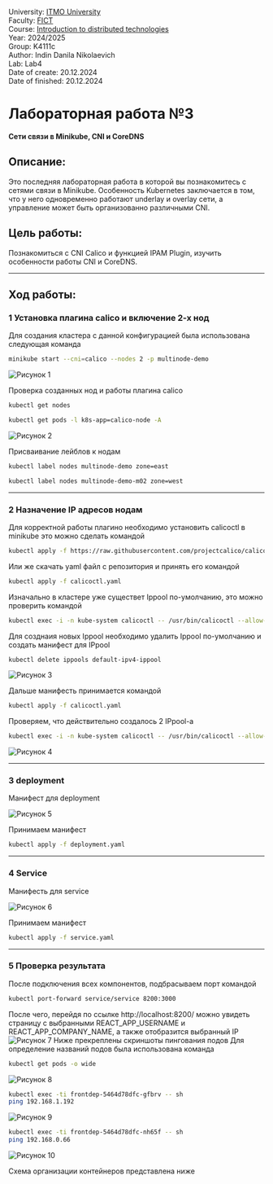 University: [ITMO University](https://itmo.ru/ru/)\
Faculty: [FICT](https://fict.itmo.ru)\
Course: [Introduction to distributed technologies](https://github.com/itmo-ict-faculty/introduction-to-distributed-technologies)\
Year: 2024/2025\
Group: K4111с\
Author: Indin Danila Nikolaevich\
Lab: Lab4\
Date of create: 20.12.2024\
Date of finished: 20.12.2024


# Лабораторная работа №3
**Сети связи в Minikube, CNI и CoreDNS**

## Описание:
Это последняя лабораторная работа в которой вы познакомитесь с сетями связи в Minikube. Особенность Kubernetes заключается в том, что у него одновременно работают underlay и overlay сети, а управление может быть организованно различными CNI.

## Цель работы:
Познакомиться с CNI Calico и функцией IPAM Plugin, изучить особенности работы CNI и CoreDNS.

---

## Ход работы:
### 1 Установка плагина calico и включение 2-х нод
Для создания кластера с данной конфигурацией была использована следующая команда
```bash
minikube start --cni=calico --nodes 2 -p multinode-demo
```
![Рисунок 1](./Images/Claster_creating.png)

Проверка созданных нод и работы плагина calico
```bash
kubectl get nodes
```
```bash
kubectl get pods -l k8s-app=calico-node -A
```

![Рисунок 2](./Images/Check_nodes.png) 

Присваивание лейблов к нодам
```bash
kubectl label nodes multinode-demo zone=east
```
```bash
kubectl label nodes multinode-demo-m02 zone=west
```

---

### 2 Назначение IP адресов нодам
Для корректной работы плагино необходимо установить calicoctl в minikube
это можно сделать командой
```bash
kubectl apply -f https://raw.githubusercontent.com/projectcalico/calico/v3.29.1/manifests/calico.yaml
```
Или же скачать yaml файл с репозитория и принять его командой
```bash
kubectl apply -f calicoctl.yaml
```

Изначально в кластере уже существет Ippool по-умолчанию, это можно проверить командой
```bash
kubectl exec -i -n kube-system calicoctl -- /usr/bin/calicoctl --allow-version-mismatch get ippools -o wide
```
Для созднаия новых Ippool необходимо удалить Ippool по-умолчанию и создать манифест для IPpool
```bash
kubectl delete ippools default-ipv4-ippool
```
![Рисунок 3](./Images/Ippool.png) 

Дальше манифесть принимается командой
```bash
kubectl apply -f calicoctl.yaml
```
Проверяем, что действительно создалось 2 IPpool-а
```bash
kubectl exec -i -n kube-system calicoctl -- /usr/bin/calicoctl --allow-version-mismatch get ippools -o wide
```
![Рисунок 4](./Images/Ippools_status.png) 

---

### 3 deployment
Манифест для deployment

![Рисунок 5](./Images/Deployment.png) 

Принимаем манифест
```bash
kubectl apply -f deployment.yaml
```

---

### 4 Service
Манифесть для service

![Рисунок 6](./Images/Service.png)

Принимаем манифест
```bash
kubectl apply -f service.yaml
```

---

### 5 Проверка результата
После подключения всех компонентов, подбрасываем порт командой
```bash
kubectl port-forward service/service 8200:3000
```
После чего, перейдя по ссылке http://localhost:8200/ можно увидеть страницу с выбранными REACT_APP_USERNAME и REACT_APP_COMPANY_NAME, а также отобразится выбранный IP
![Рисунок 7](./Images/Result.png)
Ниже прекреплены скриншоты пингования подов
Для определение названий подов была использована команда
```bash
kubectl get pods -o wide
```
![Рисунок 8](./Images/Pods_stats.png)
```bash
kubectl exec -ti frontdep-5464d78dfc-gfbrv -- sh
ping 192.168.1.192
```
![Рисунок 9](./Images/Ping_first.png)
```bash
kubectl exec -ti frontdep-5464d78dfc-nh65f -- sh
ping 192.168.0.66
```
![Рисунок 10](./Images/Ping_second.png)

Схема организации контейнеров представлена ниже
